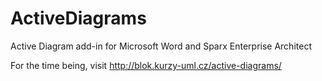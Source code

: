 # ActiveDiagrams
Active Diagram add-in for Microsoft Word and Sparx Enterprise Architect

For the time being, visit http://blok.kurzy-uml.cz/active-diagrams/

